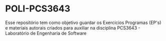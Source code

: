 # POLI-PCS3643
Esse repositório tem como objetivo guardar os Exercícios Programas (EP's) e materiais autorais criados para auxiliar na disciplina PCS3643 - Laboratório de Engenharia de Software